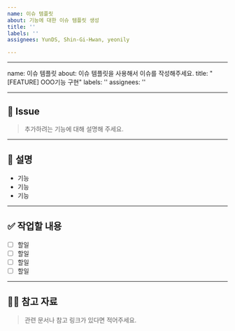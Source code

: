```yaml
---
name: 이슈 템플릿
about: 기능에 대한 이슈 템플릿 생성
title: ''
labels: ''
assignees: YunDS, Shin-Gi-Hwan, yeonily

---
```


---
name: 이슈 템플릿
about: 이슈 템플릿을 사용해서 이슈를 작성해주세요.
title: "[FEATURE] OOO기능 구현"
labels: ''
assignees: ''

---

## 📝 Issue
 > 추가하려는 기능에 대해 설명해 주세요.
 
 ---
 
 ## 📄 설명
 
 - 기능
 - 기능
 - 기능
 
 ---
 
 ## ✅ 작업할 내용
 - [ ] 할일
 - [ ] 할일
 - [ ] 할일
 - [ ] 할일
 
 ---
 
 ## 🙋🏻 참고 자료
 > 관련 문서나 참고 링크가 있다면 적어주세요.
